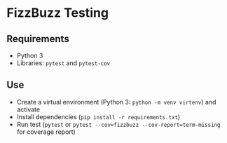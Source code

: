 # FizzBuzz Testing

## Requirements
- Python 3
- Libraries: `pytest` and `pytest-cov`

## Use
- Create a virtual environment (Python 3: `python -m venv virtenv`) and activate
- Install dependencies (`pip install -r requirements.txt`)
- Run test (`pytest` or `pytest --cov=fizzbuzz --cov-report=term-missing` for coverage report)